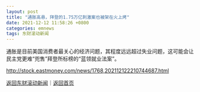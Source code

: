 ```yaml
---
layout: post
title: "通胀高悬，拜登的1.75万亿刺激案也被架在火上烤"
date: 2021-12-12 11:58:26 +0800
categories: emnews
tags: 东财滚动新闻
---
```


通胀是目前美国消费者最关心的经济问题，其程度远远超过失业问题，这可能会让民主党更难“兜售”拜登所标榜的“蓝领就业法案”。

<http://stock.eastmoney.com/news/1768,202112122210744687.html>

[返回东财滚动新闻](//finews.withounder.com/emnews/)｜[返回首页](//finews.withounder.com/)
